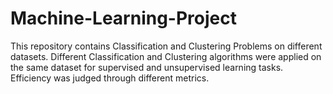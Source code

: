 # Machine-Learning-Project
This repository contains Classification and Clustering Problems on different datasets. Different Classification and Clustering algorithms were applied on the same dataset for supervised and unsupervised learning tasks.
<br>
Efficiency was judged through different metrics.
